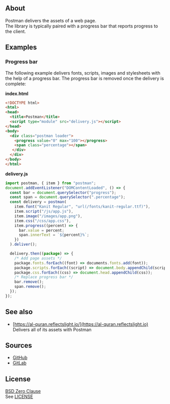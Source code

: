 ## About

Postman delivers the assets of a web page. <br>
The library is typically paired with a progress
bar that reports progress to the client.

## Examples

### Progress bar

The following example delivers fonts, scripts, images
and stylesheets with the help of a progress bar. The
progress bar is removed once the delivery is complete:

**index.html**

```html
<!DOCTYPE html>
<html>
<head>
  <title>Postman</title>
  <script type="module" src="delivery.js"></script>
</head>
<body>
  <div class="postman loader">
    <progress value="0" max="100"></progress>
    <span class="percentage"></span>
   </div>
  </div>
</body>
</html>
```

**delivery.js**

```typescript
import postman, { item } from "postman";
document.addEventListener("DOMContentLoaded", () => {
  const bar = document.querySelector("progress");
  const span = document.querySelector(".percentage");
  const delivery = postman(
    item.font("Kanit Regular", "url(/fonts/kanit-regular.ttf)"),
    item.script("/js/app.js"),
    item.image("/images/app.png"),
    item.css("/css/app.css"),
    item.progress((percent) => {
      bar.value = percent;
      span.innerText = `${percent}%`;
    })
  ).deliver();

  delivery.then((package) => {
    /* Add page assets */
    package.fonts.forEach((font) => documents.fonts.add(font));
    package.scripts.forEach((script) => document.body.appendChild(script));
    package.css.forEach((css) => document.head.appendChild(css));
    /* Replace progress bar */
    bar.remove();
    span.remove();
  });
});
```

## See also

* [https://al-quran.reflectslight.io/](https://al-quran.reflectslight.io) <br>
  Delivers all of its assets with Postman
  
## Sources

* [GitHub](https://github.com/0x1eef/postman)
* [GitLab](https://gitlab.com/0x1eef/postman)

## License

[BSD Zero Clause](https://choosealicense.com/licenses/0bsd/)
<br>
See [LICENSE](./LICENSE)

